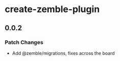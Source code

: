 # create-zemble-plugin

## 0.0.2

### Patch Changes

- Add @zemble/migrations, fixes across the board
